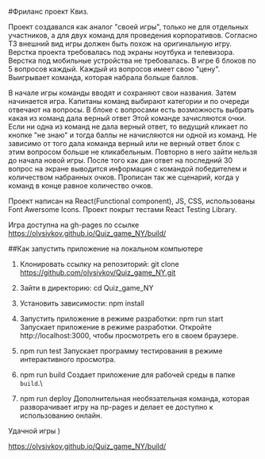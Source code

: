 
#Фриланс проект Квиз.

Проект создавался как аналог "своей игры", только не для отдельных участников, а для двух команд для проведения корпоративов. Согласно ТЗ внешний вид игры должен быть похож на оригинальную игру. Верстка проекта требовалась под экраны ноутбука и телевизора. Верстка под мобильные устройства не требовалась. В игре 6 блоков по 5 вопросов каждый. Каждый из вопросов имеет свою "цену". Выигрывает команда, которая набрала больше баллов.

В начале игры команды вводят и сохраняют свои названия. Затем начинается игра. Капитаны команд выбирают категории и по очереди отвечают на вопросы. В блоке с вопросами есть возможность выбрать какая из команд дала верный ответ Этой команде зачисляются очки. Если ни одна из команд не дала верный ответ, то ведущий кликает по кнопке "не знаю" и тогда баллы не начисляются ни одной из команд. Не зависимо от того дала команда верный или не верный ответ блок с этим вопросом больше не кликабельным. Повторно в него зайти нельзя до начала новой игры. После того как дан ответ на последний 30 вопрос на экране выводится информация с командой победителем и количеством набранных очков. Прописан так же сценарий, когда у команд в конце равное количество очков.  

Проект написан на React(Functional component), JS, CSS, использованы Font Awersome Icons. Проект покрыт тестами React Testing Library.   

Игра доступна на gh-pages по ссылке https://olvsivkov.github.io/Quiz_game_NY/build/

##Как запустить приложение на локальном компьютере

1. Клонировать ссылку на репозиторий: git clone https://github.com/olvsivkov/Quiz_game_NY.git

2. Зайти в директорию: cd Quiz_game_NY

3. Установить зависимости: npm install

4. Запустить приложение в режиме разработки: npm run start
Запускает приложение в режиме разработки. Откройте http://localhost:3000, чтобы просмотреть его в своем браузере.

5. npm run test
Запускает программу тестирования в режиме интерактивного просмотра.

6. npm run build 
Создает приложение для рабочей среды в папке `build`.\

7. npm run deploy 
Дополнительная необязательная команда, которая разворачивает игру на пр-pages и делает ее доступно к использованию онлайн.


Удачной игры )

https://olvsivkov.github.io/Quiz_game_NY/build/
